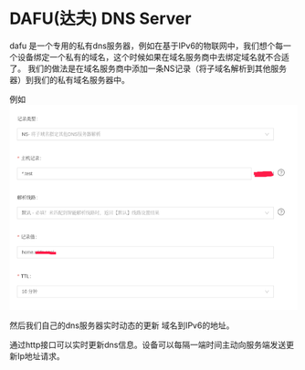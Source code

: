 # DAFU(达夫) DNS Server

dafu 是一个专用的私有dns服务器，例如在基于IPv6的物联网中，我们想个每一个设备绑定一个私有的域名，这个时候如果在域名服务商中去绑定域名就不合适了。
我们的做法是在域名服务商中添加一条NS记录（将子域名解析到其他服务器）到我们的私有域名服务器中。

例如 
![](./doc/img/1.png)

然后我们自己的dns服务器实时动态的更新 域名到IPv6的地址。


通过http接口可以实时更新dns信息。设备可以每隔一端时间主动向服务端发送更新Ip地址请求。